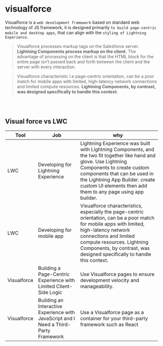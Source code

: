 # visualforce
Visualforce is a ``web development framework`` based on standard web technology of JS framework, it is designed primarily ``to build page-centric mobile and desktop apps``, that can align with the ``styling of Lightning Experience.`` 

> Visualforce processes markup tags on the Salesforce server. **Lightning Components process markup on the client.** The advantage of processing on the client is that the HTML block for the entire page isn’t passed back and forth between the client and the server with every interaction.

> Visualforce characteristic i.e page-centric orientation, can be a poor match for mobile apps with limited, high-latency network connections and limited compute resources. **Lightning Components, by contrast, was designed specifically to handle this context.**


<br/>


<br/>



## Visual force vs LWC
| Tool | Job | why |
|------|-----|----------------|
| LWC | Developing for Lightning Experience	| Lightning Experience was built with Lightning Components, and the two fit together like hand and glove. Use Lightning Components to create custom components that can be used in the Lightning App Builder. create custom UI elements then add them to any page using app builder.|
| LWC | Developing for mobile app | Visualforce characteristics, especially the page-centric orientation, can be a poor match for mobile apps with limited, high-latency network connections and limited compute resources. Lightning Components, by contrast, was designed specifically to handle this context.|
| Visualforce | Building a Page-Centric Experience with Limited Client-Side Logic | Use Visualforce pages to ensure development velocity and manageability.|
| Visualforce | Building an Interactive Experience with JavaScript and I Need a Third-Party Framework | Use a Visualforce page as a container for your third-party framework such as React |












